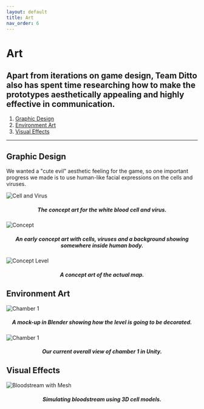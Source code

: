 ```yaml
---
layout: default
title: Art
nav_order: 6
---
```


# Art

## Apart from iterations on game design, Team Ditto also has spent time researching how to make the prototypes aesthetically appealing and highly effective in communication.

1. [Graphic Design](#graphic-design)
2. [Environment Art](#enrivonment)
3. [Visual Effects](#vfx)

---

## Graphic Design <a name="graphic-design"></a>

We wanted a "cute evil" aesthetic feeling for the game, so one important progress we made is to use human-like facial expressions on the cells and viruses.

![Cell and Virus](https://etc-ditto.github.io/media/art/character.png)

 <h5 style="text-align: center;">The concept art for the white blood cell and virus.</h5>

![Concept](https://etc-ditto.github.io/media/art/concept.png)

 <h5 style="text-align: center;">An early concept art with cells, viruses and a background showing somewhere inside human body.</h5>

![Concept Level](https://etc-ditto.github.io/media/art/concept-level.png)

<h5 style="text-align: center;">A concept art of the actual map.</h5>

## Environment Art <a name="environment"></a>

![Chamber 1](https://etc-ditto.github.io/media/art/level-1.png)

 <h5 style="text-align: center;">A mock-up in Blender showing how the level is going to be decorated.</h5>

![Chamber 1](https://etc-ditto.github.io/media/art/chamber1.gif)

 <h5 style="text-align: center;">Our current overall view of chamber 1 in Unity.</h5>

## Visual Effects <a name="vfx"></a>

![Bloodstream with Mesh](https://etc-ditto.github.io/media/art/bloodstream-mesh.gif)

  <h5 style="text-align: center;">Simulating bloodstream using 3D cell models.</h5>
